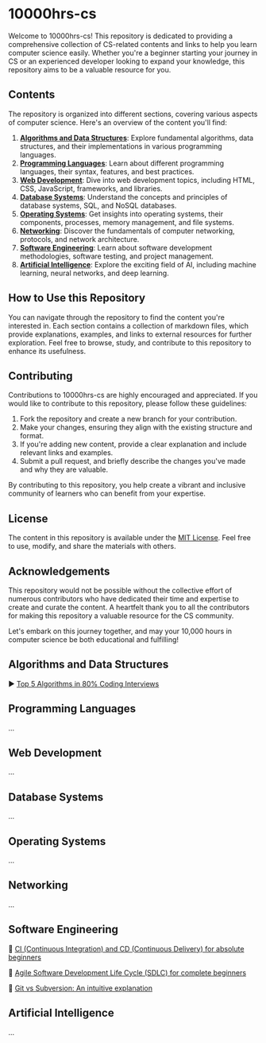 # 10000hrs-cs

Welcome to 10000hrs-cs! This repository is dedicated to providing a comprehensive collection of CS-related contents and links to help you learn computer science easily. Whether you're a beginner starting your journey in CS or an experienced developer looking to expand your knowledge, this repository aims to be a valuable resource for you.

## Contents

The repository is organized into different sections, covering various aspects of computer science. Here's an overview of the content you'll find:

1. **[Algorithms and Data Structures](#algorithms-and-data-structures)**: Explore fundamental algorithms, data structures, and their implementations in various programming languages.
2. **[Programming Languages](#programming-languages)**: Learn about different programming languages, their syntax, features, and best practices.
3. **[Web Development](#web-development)**: Dive into web development topics, including HTML, CSS, JavaScript, frameworks, and libraries.
4. **[Database Systems](#database-systems)**: Understand the concepts and principles of database systems, SQL, and NoSQL databases.
5. **[Operating Systems](#operating-systems)**: Get insights into operating systems, their components, processes, memory management, and file systems.
6. **[Networking](#networking)**: Discover the fundamentals of computer networking, protocols, and network architecture.
7. **[Software Engineering](#software-engineering)**: Learn about software development methodologies, software testing, and project management.
8. **[Artificial Intelligence](#artificial-intelligence)**: Explore the exciting field of AI, including machine learning, neural networks, and deep learning.

## How to Use this Repository

You can navigate through the repository to find the content you're interested in. Each section contains a collection of markdown files, which provide explanations, examples, and links to external resources for further exploration. Feel free to browse, study, and contribute to this repository to enhance its usefulness.

## Contributing

Contributions to 10000hrs-cs are highly encouraged and appreciated. If you would like to contribute to this repository, please follow these guidelines:

1. Fork the repository and create a new branch for your contribution.
2. Make your changes, ensuring they align with the existing structure and format.
3. If you're adding new content, provide a clear explanation and include relevant links and examples.
4. Submit a pull request, and briefly describe the changes you've made and why they are valuable.

By contributing to this repository, you help create a vibrant and inclusive community of learners who can benefit from your expertise.

## License

The content in this repository is available under the [MIT License](LICENSE). Feel free to use, modify, and share the materials with others.

## Acknowledgements

This repository would not be possible without the collective effort of numerous contributors who have dedicated their time and expertise to create and curate the content. A heartfelt thank you to all the contributors for making this repository a valuable resource for the CS community.

Let's embark on this journey together, and may your 10,000 hours in computer science be both educational and fulfilling!



## Algorithms and Data Structures
▶️ [Top 5 Algorithms in 80% Coding Interviews](https://www.youtube.com/watch?v=EM8IgIIiOdY)


## Programming Languages

...

## Web Development

...

## Database Systems

...

## Operating Systems

...

## Networking

...

## Software Engineering
📄 [CI (Continuous Integration) and CD (Continuous Delivery) for absolute beginners](https://fathahcr.medium.com/ci-continuous-integration-and-cd-continuous-delivery-for-absolute-beginners-15cfecfcc0ae)

📄 [Agile Software Development Life Cycle (SDLC) for complete beginners](https://fathahcr.medium.com/agile-software-development-life-cycle-sdlc-for-complete-beginners-3be9ea860c55)

📄 [Git vs Subversion: An intuitive explanation](https://fathahcr.medium.com/git-vs-subversion-an-intuitive-explanation-f564e935b8f0)


## Artificial Intelligence
...
